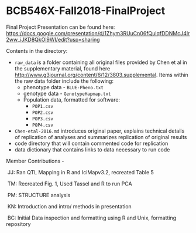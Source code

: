 # BCB546X-Fall2018-FinalProject
Final Project Presentation can be found here: https://docs.google.com/presentation/d/1Zhym3RUuCn06fQulqfDDNMcJ4lr2ww_iJKD8QkOl9WI/edit?usp=sharing

Contents in the directory:

* `raw_data` is a folder containing all original files provided by Chen et al in the supplementary material, found here http://www.g3journal.org/content/6/12/3803.supplemental. Items within the raw data folder include the following: 
  * phenotype data - `BLUE-Pheno.txt` 
  * genotype data - `GenotypeHapmap.txt`
  * Population data, formatted for software:
    * `POP1.csv` 
    * `POP2.csv`
    * `POP3.csv`
    * `POP4.csv`
* `Chen-etal-2016.md` introduces original paper, explains technical details of replication of analyses and summarizes replication of original results
* code directory that will contain commented code for replication
* data dictionary that contains links to data necessary to run code

Member Contributions - 

​	JJ: Ran QTL Mapping in R and IciMapv3.2, recreated Table 5

​	TM: Recreated Fig. 1, Used Tassel and R to run PCA

​	PM: STRUCTURE analysis

​	KN: Introduction and intro/ methods in presentation

​	BC: Initial Data inspection and formatting using R and Unix, formatting repository
